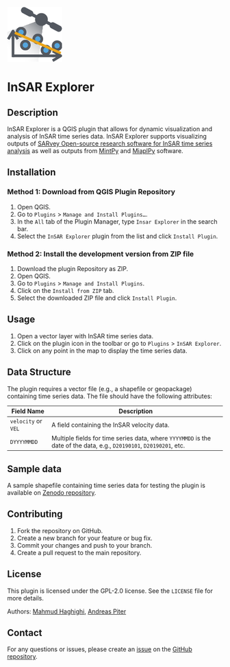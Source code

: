 ![InSAR Explorer](icon.png)

# InSAR Explorer

## Description
InSAR Explorer is a QGIS plugin that allows for dynamic visualization and analysis of InSAR time series data. 
InSAR Explorer supports visualizing outputs of 
[SARvey Open-source research software for InSAR time series analysis](https://github.com/luhipi/sarvey)
as well as outputs from 
[MintPy](https://github.com/insarlab/MintPy) 
and 
[MiaplPy](https://github.com/insarlab/MiaplPy) 
software.

## Installation
### Method 1: Download from QGIS Plugin Repository
1. Open QGIS.
2. Go to `Plugins` > `Manage and Install Plugins…`.
3. In the `All` tab of the Plugin Manager, type `Insar Explorer` in the search bar.
4. Select the `InSAR Explorer` plugin from the list and click `Install Plugin`.

### Method 2: Install the development version from ZIP file
1. Download the plugin Repository as ZIP.
2. Open QGIS.
3. Go to `Plugins` > `Manage and Install Plugins`.
4. Click on the `Install from ZIP` tab.
5. Select the downloaded ZIP file and click `Install Plugin`.
 
## Usage
1. Open a vector layer with InSAR time series data.
2. Click on the plugin icon in the toolbar or go to `Plugins` > `InSAR Explorer`.
3. Click on any point in the map to display the time series data.

## Data Structure

The plugin requires a vector file (e.g., a shapefile or geopackage) containing time series data. The file should have the following attributes:

| Field Name | Description |
|------------|-------------|
| `velocity` or `VEL` | A field containing the InSAR velocity data. |
| `DYYYYMMDD` | Multiple fields for time series data, where `YYYYMMDD` is the date of the data, e.g., `D20190101`, `D20190201`, etc. |


## Sample data
A sample shapefile containing time series data for testing the plugin is available on [Zenodo repository](https://zenodo.org/records/14052814).

## Contributing
1. Fork the repository on GitHub.
2. Create a new branch for your feature or bug fix.
3. Commit your changes and push to your branch.
4. Create a pull request to the main repository.

## License
This plugin is licensed under the GPL-2.0 license. See the `LICENSE` file for more details. 

Authors: [Mahmud Haghighi](https://www.ipi.uni-hannover.de/en/haghighi/),
           [Andreas Piter](https://www.ipi.uni-hannover.de/en/piter/)

## Contact
For any questions or issues, please create an [issue](https://github.com/luhipi/insar_explorer/issues) on the [GitHub repository](https://github.com/luhipi/insar_explorer).
